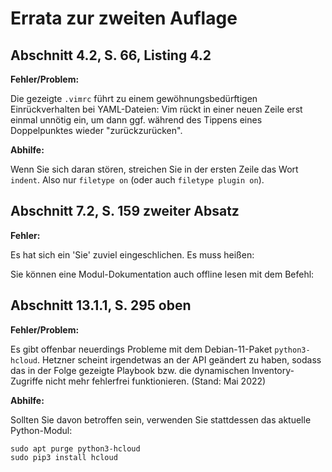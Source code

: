 # Errata zur zweiten Auflage

## Abschnitt 4.2, S. 66, Listing 4.2

**Fehler/Problem:**

Die gezeigte `.vimrc` führt zu einem gewöhnungsbedürftigen Einrückverhalten
bei YAML-Dateien:
Vim rückt in einer neuen Zeile erst einmal unnötig ein, um dann ggf. 
während des Tippens eines Doppelpunktes wieder "zurückzurücken".

**Abhilfe:** 

Wenn Sie sich daran stören, streichen Sie in der ersten Zeile das Wort
`indent`. Also nur `filetype on` (oder auch `filetype plugin on`).


## Abschnitt 7.2, S. 159 zweiter Absatz

**Fehler:**

Es hat sich ein 'Sie' zuviel eingeschlichen. Es muss heißen:

Sie können eine Modul-Dokumentation auch offline lesen mit dem Befehl:


## Abschnitt 13.1.1, S. 295 oben

**Fehler/Problem:**

Es gibt offenbar neuerdings Probleme mit dem Debian-11-Paket `python3-hcloud`.
Hetzner scheint irgendetwas an der API geändert zu haben, sodass das 
in der Folge gezeigte Playbook bzw. die dynamischen Inventory-Zugriffe
nicht mehr fehlerfrei funktionieren. (Stand: Mai 2022)

**Abhilfe:** 

Sollten Sie davon betroffen sein, verwenden Sie stattdessen das aktuelle
Python-Modul:

```
sudo apt purge python3-hcloud
sudo pip3 install hcloud
```
